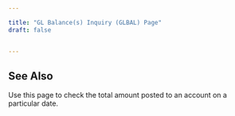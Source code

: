 ```yaml
---

title: "GL Balance(s) Inquiry (GLBAL) Page"
draft: false


---
```


## See Also

Use this page to check the total amount posted to an account on a particular date.
